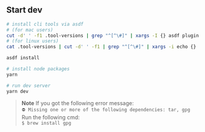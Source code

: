 ## Start dev

```sh
# install cli tools via asdf
# (for mac users)
cut -d' ' -f1 .tool-versions | grep "^[^\#]" | xargs -I {} asdf plugin add {}
# (for linux users)
cat .tool-versions | cut -d' ' -f1 | grep "^[^\#]" | xargs -i echo {}

asdf install

# install node packages
yarn

# run dev server
yarn dev
```

> **Note**
> If you got the following error message:  
> `⛔ Missing one or more of the following dependencies: tar, gpg`  
> Run the following cmd:  
> `$ brew install gpg`

